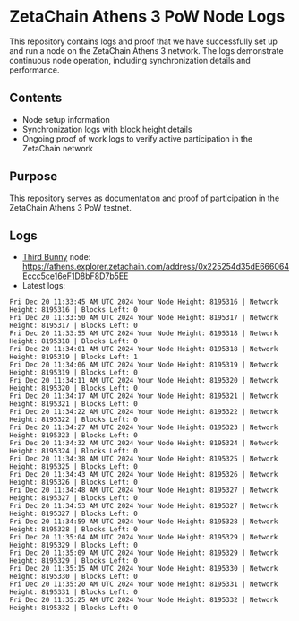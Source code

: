 # ZetaChain Athens 3 PoW Node Logs
This repository contains logs and proof that we have successfully set up and run a node on the ZetaChain Athens 3 network. The logs demonstrate continuous node operation, including synchronization details and performance.

## Contents
- Node setup information
- Synchronization logs with block height details
- Ongoing proof of work logs to verify active participation in the ZetaChain network

## Purpose
This repository serves as documentation and proof of participation in the ZetaChain Athens 3 PoW testnet.

## Logs

- [Third Bunny](https://thirdbunny.xyz/) node: https://athens.explorer.zetachain.com/address/0x225254d35dE666064Eccc5ce16eF1D8bF8D7b5EE
- Latest logs:
```
Fri Dec 20 11:33:45 AM UTC 2024 Your Node Height: 8195316 | Network Height: 8195316 | Blocks Left: 0
Fri Dec 20 11:33:50 AM UTC 2024 Your Node Height: 8195317 | Network Height: 8195317 | Blocks Left: 0
Fri Dec 20 11:33:55 AM UTC 2024 Your Node Height: 8195318 | Network Height: 8195318 | Blocks Left: 0
Fri Dec 20 11:34:01 AM UTC 2024 Your Node Height: 8195318 | Network Height: 8195319 | Blocks Left: 1
Fri Dec 20 11:34:06 AM UTC 2024 Your Node Height: 8195319 | Network Height: 8195319 | Blocks Left: 0
Fri Dec 20 11:34:11 AM UTC 2024 Your Node Height: 8195320 | Network Height: 8195320 | Blocks Left: 0
Fri Dec 20 11:34:17 AM UTC 2024 Your Node Height: 8195321 | Network Height: 8195321 | Blocks Left: 0
Fri Dec 20 11:34:22 AM UTC 2024 Your Node Height: 8195322 | Network Height: 8195322 | Blocks Left: 0
Fri Dec 20 11:34:27 AM UTC 2024 Your Node Height: 8195323 | Network Height: 8195323 | Blocks Left: 0
Fri Dec 20 11:34:32 AM UTC 2024 Your Node Height: 8195324 | Network Height: 8195324 | Blocks Left: 0
Fri Dec 20 11:34:38 AM UTC 2024 Your Node Height: 8195325 | Network Height: 8195325 | Blocks Left: 0
Fri Dec 20 11:34:43 AM UTC 2024 Your Node Height: 8195326 | Network Height: 8195326 | Blocks Left: 0
Fri Dec 20 11:34:48 AM UTC 2024 Your Node Height: 8195327 | Network Height: 8195327 | Blocks Left: 0
Fri Dec 20 11:34:53 AM UTC 2024 Your Node Height: 8195327 | Network Height: 8195327 | Blocks Left: 0
Fri Dec 20 11:34:59 AM UTC 2024 Your Node Height: 8195328 | Network Height: 8195328 | Blocks Left: 0
Fri Dec 20 11:35:04 AM UTC 2024 Your Node Height: 8195329 | Network Height: 8195329 | Blocks Left: 0
Fri Dec 20 11:35:09 AM UTC 2024 Your Node Height: 8195329 | Network Height: 8195329 | Blocks Left: 0
Fri Dec 20 11:35:15 AM UTC 2024 Your Node Height: 8195330 | Network Height: 8195330 | Blocks Left: 0
Fri Dec 20 11:35:20 AM UTC 2024 Your Node Height: 8195331 | Network Height: 8195331 | Blocks Left: 0
Fri Dec 20 11:35:25 AM UTC 2024 Your Node Height: 8195332 | Network Height: 8195332 | Blocks Left: 0
```
